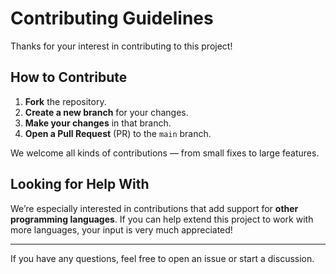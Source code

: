 # Contributing Guidelines

Thanks for your interest in contributing to this project!

## How to Contribute

1. **Fork** the repository.
2. **Create a new branch** for your changes.
3. **Make your changes** in that branch.
4. **Open a Pull Request** (PR) to the `main` branch.

We welcome all kinds of contributions — from small fixes to large features.

## Looking for Help With

We’re especially interested in contributions that add support for **other programming languages**. If you can help extend this project to work with more languages, your input is very much appreciated!

---

If you have any questions, feel free to open an issue or start a discussion.
